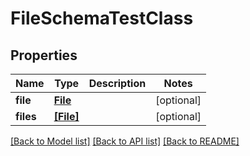 # FileSchemaTestClass

## Properties
Name | Type | Description | Notes
------------ | ------------- | ------------- | -------------
**file** | [**File**](File.md) |  | [optional] 
**files** | [**[File]**](File.md) |  | [optional] 

[[Back to Model list]](../README.md#documentation-for-models) [[Back to API list]](../README.md#documentation-for-api-endpoints) [[Back to README]](../README.md)


